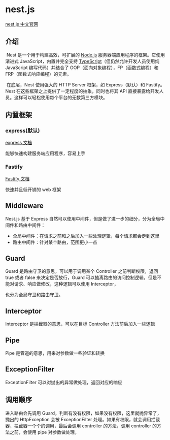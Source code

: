 # nest.js

[nest.js 中文官网](https://docs.nestjs.cn/9/introduction)

## 介绍

​ Nest 是一个用于构建高效，可扩展的 [Node.js](http://nodejs.cn/) 服务器端应用程序的框架。它使用渐进式 JavaScript，内置并完全支持 [TypeScript](https://www.tslang.cn/)（但仍然允许开发人员使用纯 JavaScript 编写代码）并结合了 OOP（面向对象编程），FP（函数式编程）和 FRP（函数式响应编程）的元素。

​ 在底层，Nest 使用强大的 HTTP Server 框架，如 Express（默认）和 Fastify。Nest 在这些框架之上提供了一定程度的抽象，同时也将其 API 直接暴露给开发人员。这样可以轻松使用每个平台的无数第三方模块。

## 内置框架

### express(默认)

[express 文档](https://www.expressjs.com.cn/)

能够快速构建服务端应用程序，容易上手

### Fastify

[Fastify 文档](https://www.fastify.cn/)

快速并且低开销的 web 框架

## Middleware

Nest.js 基于 Express 自然可以使用中间件，但是做了进一步的细分，分为全局中间件和路由中间件：

- 全局中间件：在请求之前和之后加入一些处理逻辑，每个请求都会走到这里
- 路由中间件：针对某个路由，范围更小一点

## Guard

Guard 是路由守卫的意思，可以用于调用某个 Controller 之前判断权限，返回 true 或者 false 来决定是否放行，Guard 可以抽离路由的访问控制逻辑，但是不能对请求、响应做修改，这种逻辑可以使用 Interceptor，

也分为全局守卫和路由守卫。

## Interceptor

Interceptor 是拦截器的意思，可以在目标 Controller 方法前后加入一些逻辑

## Pipe

Pipe 是管道的意思，用来对参数做一些验证和转换

## ExceptionFilter

ExceptionFilter 可以对抛出的异常做处理，返回对应的响应

## 调用顺序

进入路由会先调用 Guard，判断有没有权限，如果没有权限，这里就抛异常了，抛出的 HttpException 会被 ExceptionFilter 处理。如果有权限，就会调用拦截器，拦截器一个个的调用，最后会调用 controller 的方法，调用 controller 的方法之前，会使用 pipe 对参数做处理。
